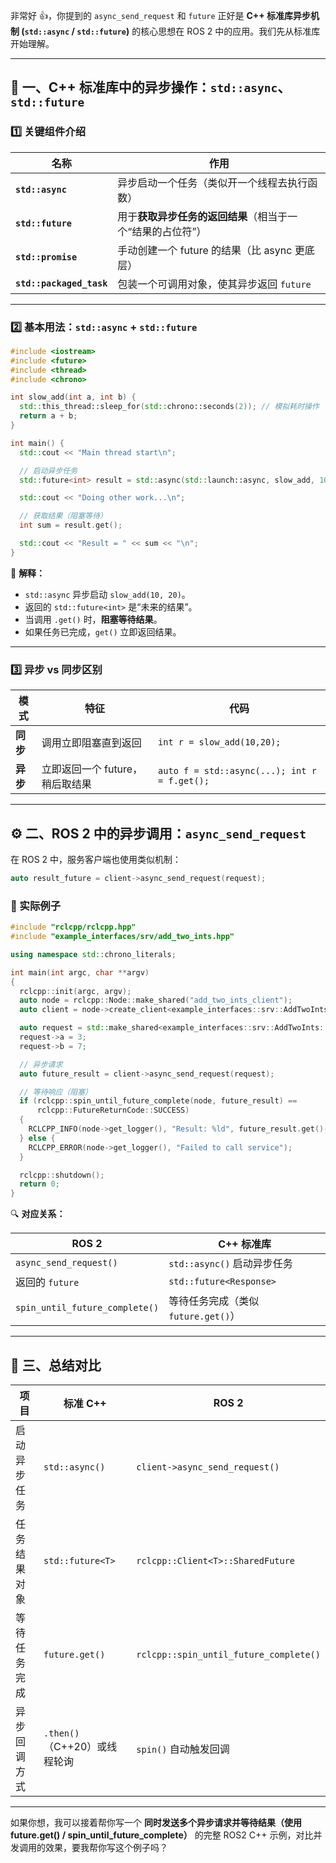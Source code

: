 非常好 👍，你提到的 `async_send_request` 和 `future` 正好是 **C++ 标准库异步机制 (`std::async` / `std::future`)** 的核心思想在 ROS 2 中的应用。我们先从标准库开始理解。

---

## 🧩 一、C++ 标准库中的异步操作：`std::async`、`std::future`

### 1️⃣ 关键组件介绍

| 名称                       | 作用                               |
| ------------------------ | -------------------------------- |
| **`std::async`**         | 异步启动一个任务（类似开一个线程去执行函数）           |
| **`std::future`**        | 用于**获取异步任务的返回结果**（相当于一个“结果的占位符”） |
| **`std::promise`**       | 手动创建一个 future 的结果（比 async 更底层）   |
| **`std::packaged_task`** | 包装一个可调用对象，使其异步返回 `future`        |

---

### 2️⃣ 基本用法：`std::async` + `std::future`

```cpp
#include <iostream>
#include <future>
#include <thread>
#include <chrono>

int slow_add(int a, int b) {
  std::this_thread::sleep_for(std::chrono::seconds(2)); // 模拟耗时操作
  return a + b;
}

int main() {
  std::cout << "Main thread start\n";

  // 启动异步任务
  std::future<int> result = std::async(std::launch::async, slow_add, 10, 20);

  std::cout << "Doing other work...\n";

  // 获取结果（阻塞等待）
  int sum = result.get();

  std::cout << "Result = " << sum << "\n";
}
```

🧠 **解释：**

* `std::async` 异步启动 `slow_add(10, 20)`。
* 返回的 `std::future<int>` 是“未来的结果”。
* 当调用 `.get()` 时，**阻塞等待结果**。
* 如果任务已完成，`get()` 立即返回结果。

---

### 3️⃣ 异步 vs 同步区别

| 模式     | 特征                  | 代码                                           |
| ------ | ------------------- | -------------------------------------------- |
| **同步** | 调用立即阻塞直到返回          | `int r = slow_add(10,20);`                   |
| **异步** | 立即返回一个 future，稍后取结果 | `auto f = std::async(...); int r = f.get();` |

---

## ⚙️ 二、ROS 2 中的异步调用：`async_send_request`

在 ROS 2 中，服务客户端也使用类似机制：

```cpp
auto result_future = client->async_send_request(request);
```

### 🧩 实际例子

```cpp
#include "rclcpp/rclcpp.hpp"
#include "example_interfaces/srv/add_two_ints.hpp"

using namespace std::chrono_literals;

int main(int argc, char **argv)
{
  rclcpp::init(argc, argv);
  auto node = rclcpp::Node::make_shared("add_two_ints_client");
  auto client = node->create_client<example_interfaces::srv::AddTwoInts>("add_two_ints");

  auto request = std::make_shared<example_interfaces::srv::AddTwoInts::Request>();
  request->a = 3;
  request->b = 7;

  // 异步请求
  auto future_result = client->async_send_request(request);

  // 等待响应（阻塞）
  if (rclcpp::spin_until_future_complete(node, future_result) ==
      rclcpp::FutureReturnCode::SUCCESS)
  {
    RCLCPP_INFO(node->get_logger(), "Result: %ld", future_result.get()->sum);
  } else {
    RCLCPP_ERROR(node->get_logger(), "Failed to call service");
  }

  rclcpp::shutdown();
  return 0;
}
```

🔍 **对应关系：**

| ROS 2                          | C++ 标准库                   |
| ------------------------------ | ------------------------- |
| `async_send_request()`         | `std::async()` 启动异步任务     |
| 返回的 `future`                   | `std::future<Response>`   |
| `spin_until_future_complete()` | 等待任务完成（类似 `future.get()`） |

---

## 🧩 三、总结对比

| 项目     | 标准 C++                | ROS 2                                  |
| ------ | --------------------- | -------------------------------------- |
| 启动异步任务 | `std::async()`        | `client->async_send_request()`         |
| 任务结果对象 | `std::future<T>`      | `rclcpp::Client<T>::SharedFuture`      |
| 等待任务完成 | `future.get()`        | `rclcpp::spin_until_future_complete()` |
| 异步回调方式 | `.then()`（C++20）或线程轮询 | `spin()` 自动触发回调                        |

---

如果你想，我可以接着帮你写一个 **同时发送多个异步请求并等待结果（使用 future.get() / spin_until_future_complete）** 的完整 ROS2 C++ 示例，对比并发调用的效果，要我帮你写这个例子吗？
